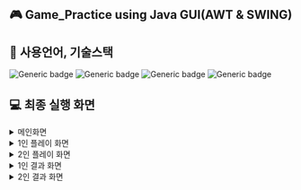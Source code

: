 ## 🎮 Game_Practice using Java GUI(AWT & SWING)

## 📝 사용언어, 기술스택
![Generic badge](https://img.shields.io/badge/interface-GUI-brightgreen.svg) ![Generic badge](https://img.shields.io/badge/library-Swing-blue.svg)
![Generic badge](https://img.shields.io/badge/API-AWT-yellow.svg)  ![Generic badge](https://img.shields.io/badge/language-Java-important.svg)
<br>


## 💻 최종 실행 화면
<details>
<summary>메인화면</summary>
<div markdown="1">
<img width="525" alt="result" src="https://user-images.githubusercontent.com/61309080/94996378-5e210400-05df-11eb-9d18-c44372d3be95.png">

</div>
</details>

<details>
<summary>1인 플레이 화면</summary>
<div markdown="1">
<img width="338" alt="play_p1" src="https://user-images.githubusercontent.com/61309080/94996346-2f0a9280-05df-11eb-8418-5d47c1f96bf1.png">  

 
</div>
</details>
<details>
<summary>2인 플레이 화면</summary>
<div markdown="1">

<img width="424" alt="play_p2" src="https://user-images.githubusercontent.com/61309080/94996374-59f4e680-05df-11eb-98a6-9839751f47f2.png">


 
</div>
</details>

<details>
<summary>1인 결과 화면</summary>
<div markdown="1">
<img width="426" alt="result_p1" src="https://user-images.githubusercontent.com/61309080/94996381-5f523100-05df-11eb-954a-76e089a369db.png">
  
</div>
</details>

<details>
<summary>2인 결과 화면</summary>
<div markdown="1">
<img width="546" alt="result_p2" src="https://user-images.githubusercontent.com/61309080/94996382-5feac780-05df-11eb-87b2-62a6064619a1.png">  
  
</div>
</details>

<br>


